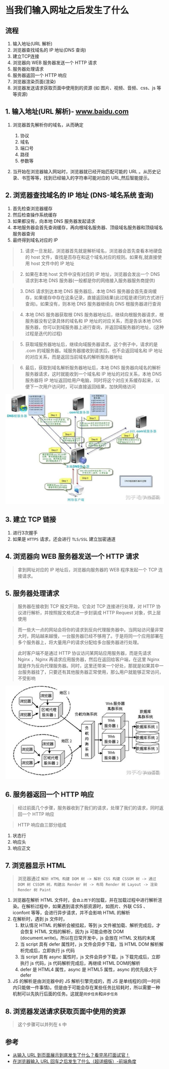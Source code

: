 # 当我们输入网址之后发生了什么

## 流程

1. 输入地址(URL 解析)
2. 浏览器查找域名的 IP 地址(DNS 查询)
3. 建立TCP连接
4. 浏览器向 WEB 服务器发送一个 HTTP 请求
5. 服务器处理请求
6. 服务器返回一个 HTTP 响应
7. 浏览器渲染页面(渲染)
8. 浏览器发送请求获取页面中使用到的资源 (如 图片、视频、音频、css、js 等等资源)

## 1. 输入地址(URL 解析)- www.baidu.com

1. 浏览器首先解析你的域名，从而确定
   1. 协议
   2. 域名
   3. 端口号
   4. 路径
   5. 参数等

2. 当开始在浏览器输入网站时，浏览器就已经开始匹配可能的 URL 。从历史记录、书签等等，找到已经输入的字符串可能对应的 URL,然后智能提示。

## 2. 浏览器查找域名的 IP 地址 (DNS-域名系统 查询)

1. 首先检查浏览器缓存
2. 然后检查操作系统缓存
3. 如果都没有，向本地 DNS 服务器发起请求
4. 本地服务器会首先查询缓存，再向根域名服务器、顶级域名服务器和顶级域名服务器查询
5. 最终得到域名对应的 IP

> 1. 请求一旦发起，浏览器首先就是解析域名，浏览器会首先查看本地硬盘的 host 文件，查找是否存在和这个域名对应的规则。如果有,就直接使用 host 文件中的 IP 地址

> 2. 如果在本地 host 文件中没有对应的 IP 地址，浏览器会发出一个 DNS 请求到本地 DNS 服务器(一般都是你的网络接入服务器服务商提供)

> 3. DNS 请求到达本地 DNS 服务器后，本地 DNS 服务器会首先查询缓存，如果缓存中存在这条记录，直接返回结果(此过程是递归的方式进行查询)。如果没有，则本地 DNS 服务器继续向 DNS 根服务器进行查询

> 4. 本地 DNS 服务器获取根 DNS 服务器地址后，继续向根服务器请求，根服务器没有记录具体的域名和 IP 地址的对应关系，而是告诉本地 DNS 服务器，你可以到域服务器上进行查询，并返回域服务器的地址，(这种过程是迭代的过程)

> 5. 获取域服务器地址后，继续向域服务器请求。这个例子中，请求的是 .com 的域服务器。域服务器接收到请求后，也不会返回域名和 IP 地址的对应关系，而是返回当前域名的解析服务器地址

> 6. 最后，获取到域名解析服务器地址后，本地 DNS 服务器向域名的解析服务器请求，这时就能收到一个域名和 IP 地址的对应关系，本地 DNS 服务器将 IP 地址返回给用户电脑，同时将这个对应关系缓存起来，以便下一次用户访问时，可以直接返回结果，加快网络访问

![DNS解析流程](/images/DNS解析流程.jpeg)

## 3. 建立 TCP 链接

1. 进行3次握手
2. 如果是 `HTTPS` 请求，还会进行 `TLS/SSL` 建立加密通道 

## 4. 浏览器向 WEB 服务器发送一个 HTTP 请求

> 拿到网址对应的 IP 地址后，浏览器向服务器的 WEB 程序发起一个 TCP 连接请求。


## 5. 服务器处理请求

> 服务器在接收到 TCP 报文开始，它会对 TCP 连接进行处理，对 HTTP 协议进行解析，并按照报文格式进一步封装成 HTTP Request 对象，供上层使用

> 而一些大一点的网站会将你的请求到反向代理服务器中。当网站访问量非常大时，网站越来越慢，一台服务器已经不够用了。于是将同一个应用部署在多个服务器上，将大量用户的请求分配给多台服务器进行处理。

> 此时客户端不是通过 HTTP 协议访问某网站应用服务器，而是先请求 Nginx ，Nginx 再请求应用服务器，然后在返回给客户端，在这里 Nginx 就是作为反向代理服务器。同时，这里还带来一个好处，那就是如果其中一台服务器挂了，只要还有其他服务器正常使用，那么用户就能够正常访问，不受影响

![Nginx反向代理图](/images/Nginx反向代理图.jpeg)

## 6. 服务器返回一个 HTTP 响应

> 经过前面几个步骤，服务器收到了我们的请求，处理了我们的请求，同时返回一个 HTTP 响应

> HTTP 响应由三部分组成

   1. 状态行
   2. 响应头
   3. 响应正文

## 7. 浏览器显示 HTML

> 浏览器通过 `解析 HTML 构建 DOM 树 -> 解析 CSS 构建 CSSOM 树 -> 通过 DOM 树 CSSOM 树，构建出 Render 树 -> 布局 Render 树 Layout -> 渲染 Render 树 Paint`

   1. 浏览器在解析 HTML 文件时，会`自上而下`的加载，并在加载过程中进行解析渲染。在解析过程中，如果遇到请求外部资源时，如图片、外联 CSS 、iconfont 等等，会进行异步请求，并不会影响 HTML 的解析
   2. 在解析时，遇到 js 文件时，
      1. 默认情况 HTML 的解析会被挂起，等到 js 文件被加载、解析完成后，才会恢复 HTML 文档的解析，因为 js 可能会修改 DOM (document.write)。所以在日常开发中，js 会放在 HTML 文档的末尾
      2. 当 script 具有 defer 属性时，js 文件会异步下载，当 HTML DOM 解析解析完成后，立即执行 js 代码
      3. 当 script 具有 async 属性时，js 文件会异步下载，js 下载完成后，立即执行 js 代码，js 代码解析完成后，再继续 HTML DOM的解析
      4. defer 是 HTML4 属性，async 是 HTML5 属性，async 的优先级大于 defer
   3. JS 的解析是由浏览器中的 JS 解析引擎完成的，而 JS 是单线程的(同一时间内只能做一件事情)。但是由于可能会存在某些任务比较耗时，所以需要一种机制可以先执行后面的任务。这就是`同步任务`和`异步任务`

## 8. 浏览器发送请求获取页面中使用的资源

> 这个步骤可以并列在 `6` 中

## 参考

- [从输入 URL 到页面展示到底发生了什么？看完吊打面试官！](https://zhuanlan.zhihu.com/p/133906695)
- [在浏览器输入 URL 回车之后发生了什么（超详细版）-前端角度](https://zhuanlan.zhihu.com/p/80551769)
